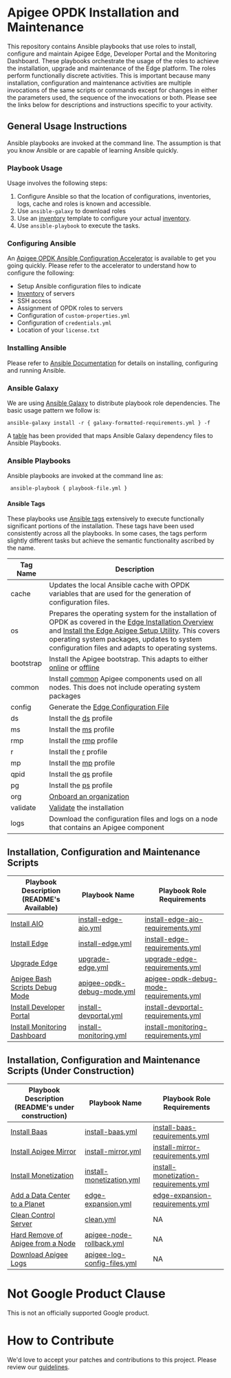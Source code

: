 # Apigee OPDK Installation and Maintenance

This repository contains Ansible playbooks that use roles to install, configure and maintain Apigee Edge, Developer Portal and the 
Monitoring Dashboard. These playbooks orchestrate the usage of the roles to achieve the installation, upgrade and maintenance 
of the Edge platform. The roles perform functionally discrete activities. This is important because many installation, 
configuration and maintenance activities are multiple invocations of the same scripts or commands except for changes in
either the parameters used, the sequence of the invocations or both. Please see the links below for descriptions and 
instructions specific to your activity.  

## General Usage Instructions

Ansible playbooks are invoked at the command line. The assumption is that you know Ansible or are capable of learning Ansible 
quickly. 

### Playbook Usage
Usage involves the following steps:
1. Configure Ansible so that the location of configurations, inventories, logs, cache and roles is known and accessible.
1. Use `ansible-galaxy` to download roles
1. Use an [inventory](README-INVENTORY-FILE.md) template to configure your actual [inventory](README-INVENTORY-FILE.md). 
1. Use `ansible-playbook` to execute the tasks.

### Configuring Ansible
An [Apigee OPDK Ansible Configuration Accelerator](https://github.com/carlosfrias/apigee-opdk-playbook-setup-ansible) 
is available to get you going quickly. Please refer to the accelerator to understand how to configure the following:
* Setup Ansible configuration files to indicate 
* [Inventory](https://github.com/carlosfrias/apigee-opdk-playbook-setup-ansible#inventory-file-semantics) of servers
* SSH access
* Assignment of OPDK roles to servers
* Configuration of `custom-properties.yml`
* Configuration of `credentials.yml`
* Location of your `license.txt`

### Installing Ansible
Please refer to [Ansible Documentation](http://docs.ansible.com/ansible/latest) for details on installing, configuring 
and running Ansible. 

### Ansible Galaxy
We are using [Ansible Galaxy](http://docs.ansible.com/ansible/latest/reference_appendices/galaxy.html) to distribute 
playbook role dependencies. The basic usage pattern we follow is:

    ansible-galaxy install -r { galaxy-formatted-requirements.yml } -f
    
A [table](#installation-configuration-and-maintenance-scripts) has been provided that maps Ansible Galaxy dependency files to Ansible Playbooks.    

### Ansible Playbooks
Ansible playbooks are invoked at the command line as:
 
     ansible-playbook { playbook-file.yml }


#### Ansible Tags
These playbooks use [Ansible tags](http://docs.ansible.com/ansible/latest/cli/ansible-playbook.html#cmdoption-ansible-playbook-tags) 
extensively to execute functionally significant portions of the installation. These tags have been used consistently across all
the playbooks. In some cases, the tags perform slightly different tasks but achieve the semantic functionality ascribed by the name. 

| Tag Name | Description |
| --- | --- |
| cache | Updates the local Ansible cache with OPDK variables that are used for the generation of configuration files. |
| os | Prepares the operating system for the installation of OPDK as covered in the [Edge Installation Overview](https://docs.apigee.com/private-cloud/v4.18.01/installation-overview) and [Install the Edge Apigee Setup Utility](https://docs.apigee.com/private-cloud/v4.18.01/install-edge-apigee-setup-utility). This covers operating system packages, updates to system configuration files and adapts to operating systems. |
| bootstrap | Install the Apigee bootstrap. This adapts to either [online](https://docs.apigee.com/private-cloud/v4.18.01/install-edge-apigee-setup-utility#installedgeapigeesetuputilityonanodewithanexternalinternetconnection) or [offline](https://docs.apigee.com/private-cloud/v4.18.01/install-edge-apigee-setup-utility#installedgeapigeesetuputilityonanodewithnoexternalinternetconnection) |
| common | Install [common](https://docs.apigee.com/private-cloud/v4.18.01/install-edge-apigee-setup-utility) Apigee components used on all nodes. This does not include operating system packages |
| config | Generate the [Edge Configuration File](https://docs.apigee.com/private-cloud/v4.18.01/edge-configuration-file-reference) |
| ds | Install the [ds](https://docs.apigee.com/private-cloud/v4.18.01/install-edge-components-node#specifyingthecomponentstoinstall) profile | 
| ms | Install the [ms](https://docs.apigee.com/private-cloud/v4.18.01/install-edge-components-node#specifyingthecomponentstoinstall) profile | 
| rmp | Install the [rmp](https://docs.apigee.com/private-cloud/v4.18.01/install-edge-components-node#specifyingthecomponentstoinstall) profile | 
| r | Install the [r](https://docs.apigee.com/private-cloud/v4.18.01/install-edge-components-node#specifyingthecomponentstoinstall) profile | 
| mp | Install the [mp](https://docs.apigee.com/private-cloud/v4.18.01/install-edge-components-node#specifyingthecomponentstoinstall) profile | 
| qpid | Install the [qs](https://docs.apigee.com/private-cloud/v4.18.01/install-edge-components-node#specifyingthecomponentstoinstall) profile | 
| pg | Install the [ps](https://docs.apigee.com/private-cloud/v4.18.01/install-edge-components-node#specifyingthecomponentstoinstall) profile |
| org | [Onboard an organization](https://docs.apigee.com/private-cloud/v4.18.01/onboard-organization) |
| validate | [Validate](https://docs.apigee.com/private-cloud/v4.18.01/test-install) the installation |
| logs | Download the configuration files and logs on a node that contains an Apigee component | 
 
## Installation, Configuration and Maintenance Scripts 
| Playbook Description (README's Available) | Playbook Name | Playbook Role Requirements |
| --- | --- | --- |
| [Install AIO](README-install-edge-aio.md) | [install-edge-aio.yml](install-edge-aio-DEPRECATE.yml) | [install-edge-aio-requirements.yml](install-edge-aio-requirements-DEPRECATE.yml) |
| [Install Edge](README-install-edge.md) | [install-edge.yml](install-edge.yml) | [install-edge-requirements.yml](install-edge-requirements.yml) |
| [Upgrade Edge](README-upgrade-edge.md) | [upgrade-edge.yml](upgrade-edge.yml) | [upgrade-edge-requirements.yml](upgrade-edge-requirements.yml) |
| [Apigee Bash Scripts Debug Mode](README-apigee-opdk-debug-mode.md) | [apigee-opdk-debug-mode.yml](apigee-opdk-debug-mode.yml) | [apigee-opdk-debug-mode-requirements.yml](apigee-opdk-debug-mode-requirements.yml) | 
| [Install Developer Portal](README-install-devportal.md) | [install-devportal.yml](install-devportal.yml) | [install-devportal-requirements.yml](install-devportal-requirements.yml) |
| [Install Monitoring Dashboard](README-install-monitoring.md) | [install-monitoring.yml](install-monitoring.yml) | [install-monitoring-requirements.yml](install-monitoring-requirements.yml) |

## Installation, Configuration and Maintenance Scripts (Under Construction)
| Playbook Description (README's under construction) | Playbook Name | Playbook Role Requirements |
| --- | --- | --- |
| [Install Baas](install-baas.yml) | [install-baas.yml](install-baas.yml) | [install-baas-requirements.yml](install-baas-requirements.yml) |
| [Install Apigee Mirror](install-mirror.yml) | [install-mirror.yml](install-mirror.yml) | [install-mirror-requirements.yml](install-mirror-requirements.yml) |
| [Install Monetization](install-monetization.yml) | [install-monetization.yml](install-monetization.yml) | [install-monetization-requirements.yml](install-monetization-requirements.yml) |
| [Add a Data Center to a Planet](edge-expansion.yml) | [edge-expansion.yml](edge-expansion.yml) | [edge-expansion-requirements.yml](edge-expansion-requirements.yml) |
| [Clean Control Server](clean.yml) | [clean.yml](clean.yml) | NA | 
| [Hard Remove of Apigee from a Node](apigee-node-rollback.yml) | [apigee-node-rollback.yml](apigee-node-rollback.yml) | NA |
| [Download Apigee Logs](apigee-log-config-files.yml) | [apigee-log-config-files.yml](apigee-log-config-files.yml) | NA |


<!-- BEGIN Google Required Disclaimer -->

# Not Google Product Clause

This is not an officially supported Google product.
<!-- END Google Required Disclaimer -->
<!-- BEGIN Google How To Contribute -->
# How to Contribute

We'd love to accept your patches and contributions to this project. Please review our [guidelines](CONTRIBUTING.md).
<!-- END Google How To Contribute -->
